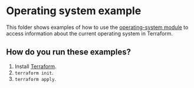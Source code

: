 # Operating system example

This folder shows examples of how to use the [operating-system module](https://github.com/terraform-modules-krish/terraform-aws-utilities/blob/v0.1.1/modules/operating-system) to access information
about the current operating system in Terraform.




## How do you run these examples?

1. Install [Terraform](https://www.terraform.io/).
1. `terraform init`.
1. `terraform apply`.



